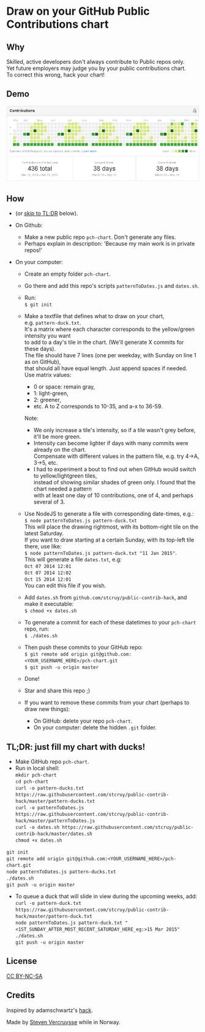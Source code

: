 Draw on your GitHub Public Contributions chart
==============================================

Why
---
Skilled, active developers don't always contribute to Public repos only.  
Yet future employers may judge you by your public contributions chart.  
To correct this wrong, hack your chart!

Demo
----
![Getting some ducks in a row](demo.png)

How
---
- (or [skip to TL;DR](#tldr) below).
- On Github:
  - Make a new public repo `pch-chart`.  Don't generate any files.
  - Perhaps explain in description: 'Because my main work is in private repos!'

- On your computer:
  - Create an empty folder `pch-chart`.
  - Go there and add this repo's scripts `patternToDates.js` and `dates.sh`.
  - Run:  
    `$ git init`
  - Make a textfile that defines what to draw on your chart,  
    e.g. `pattern-duck.txt`.  
    It's a matrix where each character corresponds to the yellow/green intensity you want  
    to add to a day's tile in the chart. (We'll generate X commits for these days).  
    The file should have 7 lines (one per weekday, with Sunday on line 1 as on GitHub),  
    that should all have equal length. Just append spaces if needed.  
    Use matrix values:
    - 0 or space: remain gray,
    - 1: light-green,
    - 2: greener,
    - etc. A to Z corresponds to 10-35, and a-x to 36-59.  
    
    Note:
      - We only increase a tile's intensity, so if a tile wasn't grey before, it'll be more green.
      - Intensity can become lighter if days with many commits were already on the chart.  
        Compensate with different values in the pattern file, e.g. try 4->A, 3->5, etc.
      - I had to experiment a bout to find out when GitHub would switch to yellow/lightgreen tiles,  
        instead of showing similar shades of green only. I found that the chart needed a pattern  
        with at least one day of 10 contributions, one of 4, and perhaps several of 3.
  - Use NodeJS to generate a file with corresponding date-times, e.g.:  
    `$ node patternToDates.js pattern-duck.txt`  
    This will place the drawing rightmost, with its bottom-right tile on the latest Saturday.  
    If you want to draw starting at a certain Sunday, with its top-left tile there, use like:  
    `$ node patternToDates.js pattern-duck.txt "11 Jan 2015"`.  
    This will generate a file `dates.txt`, e.g:  
    `Oct 07 2014 12:01`  
    `Oct 07 2014 12:02`  
    `Oct 15 2014 12:01`  
    You can edit this file if you wish.
  - Add `dates.sh` from `github.com/stcruy/public-contrib-hack`, and make it executable:  
    `$ chmod +x dates.sh`
  - To generate a commit for each of these datetimes to your `pch-chart` repo, run:  
    `$ ./dates.sh`
  - Then push these commits to your GitHub repo:  
    `$ git remote add origin git@github.com:<YOUR_USERNAME_HERE>/pch-chart.git`  
    `$ git push -u origin master`
  - Done!
  - Star and share this repo ;)
  - If you want to remove these commits from your chart (perhaps to draw new things):
    - On GitHub: delete your repo `pch-chart`.
    - On your computer: delete the hidden `.git` folder.
    
<a name="tldr"></a>
TL;DR: just fill my chart with ducks!
-------------------------------------
- Make GitHub repo `pch-chart`.
- Run in local shell:  
`mkdir pch-chart`  
`cd pch-chart`  
`curl -o pattern-ducks.txt https://raw.githubusercontent.com/stcruy/public-contrib-hack/master/pattern-ducks.txt`  
`curl -o patternToDates.js https://raw.githubusercontent.com/stcruy/public-contrib-hack/master/patternToDates.js`  
`curl -o dates.sh https://raw.githubusercontent.com/stcruy/public-contrib-hack/master/dates.sh`  
`chmod +x dates.sh`  
  
`git init`  
`git remote add origin git@github.com:<YOUR_USERNAME_HERE>/pch-chart.git`  
`node patternToDates.js pattern-ducks.txt`  
`./dates.sh`  
`git push -u origin master`  

- To queue a duck that will slide in view during the upcoming weeks, add:  
`curl -o pattern-duck.txt https://raw.githubusercontent.com/stcruy/public-contrib-hack/master/pattern-duck.txt`  
`node patternToDates.js pattern-duck.txt "<1ST_SUNDAY_AFTER_MOST_RECENT_SATURDAY_HERE_eg:>15 Mar 2015"`  
`./dates.sh`  
`git push -u origin master`


License
-------
[CC BY-NC-SA](https://creativecommons.org/licenses/by-nc-sa/4.0/)

Credits
-------
Inspired by adamschwartz's [hack](https://github.com/public-contributions/HACK).

Made by [Steven Vercruysse](https://github.com/stcruy) while in Norway.
